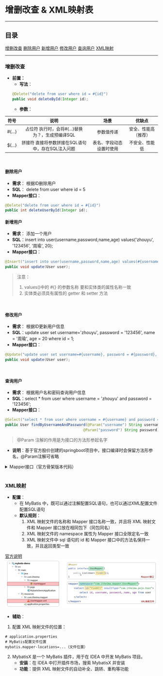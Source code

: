 # 增删改查 & XML映射表

---

## 目录
[增删改查](#增删改查)
[删除用户](#删除用户)
[新增用户](#新增用户)
[修改用户](#修改用户)
[查询用户](#查询用户)
[XML映射](#xml映射)

---

### 增删改查
* **前置：** 
    * **写法**：
    ```java
    @Delete("delete from user where id = #{id}")
    public void deleteById(Integer id);
    ```
    * **参数**：

| 符号 | 说明 | 场景 | 优缺点 |
|:------:|:------:|:---:|:---:|
| #{...} | 占位符 执行时，会将#{...}替换为？，生成预编译SQL | 参数值传递 | 安全、性能高（推荐） |
| ${...} | 拼接符 直接将参数拼接在SQL语句中，存在SQL注入问题 | 表名、字段动态设置时使用 | 不安全、性能低 | 

<br>

#### 删除用户
* **需求**： 根据ID删除用户
* **SQL**： delete from user where id = 5
* **Mapper接口**：
```java
@Delete("delete from user where id = #{id}")
public int deleteUserById(Integer id);
```

#### 新增用户
* **需求**： 添加一个用户
* **SQL**：insert into user(username,password,name,age) values('zhouyu', '123456', '周瑜', 20);
* **Mapper接口**：
```java
@Insert("insert into user(username,password,name,age) values(#{username}, #{password}, #{name}, #{age})")
public void update(User user);
```
> 注意：
> 1. values()中的 #{} 的参数名称 要和实体类的属性名称一致
> 2. 实体类必须具有属性的 getter 和 setter 方法

<br>

#### 修改用户
* **需求**： 根据ID更新用户信息
* **SQL**：update user set username='zhouyu', password = '123456', name = '周瑜', age = 20 where id = 1;
* **Mapper接口**：
```java
@Update("update user set username=#{username}, password = #{password}, name = #{name}, age = #{age} where id = #{id}")
public void update(User user);
```

<br>

#### 查询用户
* **需求**： 根据用户名和密码查询用户信息
* **SQL**：select * from user where username = 'zhouyu' and password = '123456';
* **Mapper接口**：
```java
@Select("select * from user where username = #{username} and password = #{password}")
public User findByUsernameAndPassword(@Param("username") String username, 
                                    @Param("password") String password);
```
> @Param 注解的作用是为接口的方法形参起名字
* **说明**：基于官方股价创建的springboot项目中，接口编译时会保留方法形参名，@Param注解可省略

<details>
<summary>Mapper接口（官方骨架版本代码）</summary>

```java
@Select("select * from user where username = #{username} and password = #{password}")
public User findByUsernameAndPassword(String username, String password);
```

</details>

<br>

### XML映射
* **配置**：
    * 在 MyBatis 中，既可以通过注解配置SQL语句，也可以通过XML配置文件配置SQL语句
    * **默认规则**：
        1. XML 映射文件的名称和 Mapper 接口名称一致，并且将 XML 映射文件和 Mapper 接口放在相同包下（同包同名）
        2. XML 映射文件的 namespace 属性为 Mapper 接口全限定名一致
        3. XML 映射文件中 sql 语句的 id 和 Mapper 接口中的方法名保持一致，并且返回类型一致

[官方说明](https://mybatis.net.cn/getting-started.html)
![XML映射配置](img/XML01.jpg)

* **辅助**：
1. 配置 XML 映射文件的位置：
```properties
# application.properties
# MyBatis配置文件位置
mybatis.mapper-locations=...（文件位置）
```

2. MybatisX 是一个 MyBatis 插件，用于在 IDEA 中开发 MyBatis 项目。
   * **安装**：在 IDEA 中打开插件市场，搜索 MybatisX 并安装
   * **功能**：提供 XML 映射文件的自动补全、跳转、重构等功能